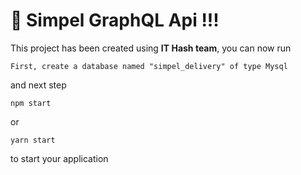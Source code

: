 # 🚀 Simpel GraphQL Api !!!

This project has been created using **IT Hash team**, you can now run

```
First, create a database named "simpel_delivery" of type Mysql
```

and next step

```
npm start
```

or

```
yarn start
```

to start your application
